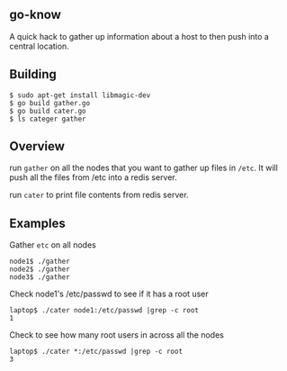 go-know
---------

A quick hack to gather up information about a host to then push into a central location.


Building
----------

    $ sudo apt-get install libmagic-dev
    $ go build gather.go
	$ go build cater.go
	$ ls categer gather


Overview
----------

run `gather` on all the nodes that you want to gather up files in `/etc`.
It will push all the files from /etc into a redis server.

run `cater` to print file contents from redis server.


Examples
---------

Gather `etc` on all nodes

    node1$ ./gather
    node2$ ./gather
    node3$ ./gather

Check node1's /etc/passwd to see if it has a root user

    laptop$ ./cater node1:/etc/passwd |grep -c root
	1

Check to see how many root users in across all the nodes

    laptop$ ./cater *:/etc/passwd |grep -c root
	3
